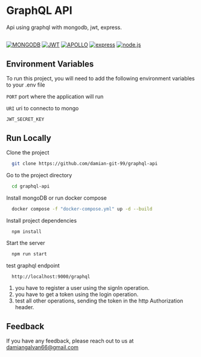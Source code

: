# GraphQL API

Api using graphql with mongodb, jwt, express.


## 
[![MONGODB](https://img.shields.io/badge/MongoDB-4EA94B?style=for-the-badge&logo=mongodb&logoColor=white)](https://www.mongodb.com/home)
[![JWT](https://img.shields.io/badge/JWT-000000?style=for-the-badge&logo=JSON%20web%20tokens&logoColor=white)](https://jwt.io/)
[![APOLLO](https://img.shields.io/badge/Apollo%20GraphQL-311C87?&style=for-the-badge&logo=Apollo%20GraphQL&logoColor=white)](https://www.apollographql.com/docs/apollo-server/)
[![express](https://img.shields.io/badge/Express.js-000000?style=for-the-badge&logo=express&logoColor=white)](https://expressjs.com/)
[![node.js](https://img.shields.io/badge/Node.js-339933?style=for-the-badge&logo=nodedotjs&logoColor=white)](https://nodejs.org/es/)


## Environment Variables

To run this project, you will need to add the following environment variables to your .env file

`PORT` port where the application will run

`URI` uri to connecto to mongo 

`JWT_SECRET_KEY`


## Run Locally

Clone the project

```bash
  git clone https://github.com/damian-git-99/graphql-api
```

Go to the project directory

```bash
  cd graphql-api
```

Install mongoDB or run docker compose
```bash
  docker compose -f "docker-compose.yml" up -d --build
```

Install project dependencies

```bash
  npm install
```

Start the server

```bash
  npm run start
```

test graphql endpoint
```
  http://localhost:9000/graphql
```

1. you have to register a user using the signIn operation.
2. you have to get a token using the login operation.
3. test all other operations, sending the token in the http Authorization header.

## Feedback

If you have any feedback, please reach out to us at damiangalvan66@gmail.com
